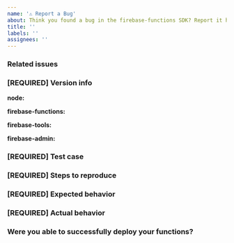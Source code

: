 ```yaml
---
name: '⚠️ Report a Bug'
about: Think you found a bug in the firebase-functions SDK? Report it here. Please do not use this form if your function is deployed successfully but not working as you expected.
title: ''
labels: ''
assignees: ''
---
```


<!-- DO NOT DELETE
validate_template=true
template_path=.github/ISSUE_TEMPLATE/---report-a-bug.md
-->

### Related issues

<!-- Are there any related firebase-functions issues that you found on this topic before deciding to open a new issue? Please link them here-->

### [REQUIRED] Version info

<!-- What versions of the following libraries are you using? Note that your issue may already
be fixed in the latest versions. -->

**node:**

<!-- Run node --version and print the output here-->

**firebase-functions:**

**firebase-tools:**

<!-- Run firebase --version and print the output here-->

**firebase-admin:**

### [REQUIRED] Test case

<!-- Provide a minimal, complete, and verifiable example (http://stackoverflow.com/help/mcve) -->

### [REQUIRED] Steps to reproduce

<!-- Provide the steps needed to reproduce the issue given the above test case. -->

### [REQUIRED] Expected behavior

<!-- What is the expected behavior? -->

### [REQUIRED] Actual behavior

<!-- Please copy and paste any error logs from https://console.firebase.google.com/project/_/functions/logs.
     If you're experiencing a deployment issue, please copy and paste the entirety of firebase-debug.log -->

### Were you able to successfully deploy your functions?

<!-- When you ran `firebase deploy`, did you see any error messages? -->

